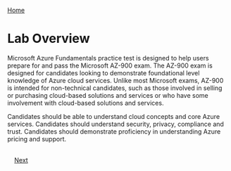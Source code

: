 [Home](././README.md)
# Lab Overview

Microsoft Azure Fundamentals practice test is designed to help users prepare for and pass the Microsoft AZ-900 exam. The AZ-900 exam is designed for candidates looking to demonstrate foundational level knowledge of Azure cloud services. Unlike most Microsoft exams, AZ-900 is intended for non-technical candidates, such as those involved in selling or purchasing cloud-based solutions and services or who have some involvement with cloud-based solutions and services.

Candidates should be able to understand cloud concepts and core Azure services. Candidates should understand security, privacy, compliance and trust. Candidates should demonstrate proficiency in understanding Azure pricing and support.

&nbsp;&nbsp;&nbsp;&nbsp;&nbsp;&nbsp;&nbsp;&nbsp;&nbsp;&nbsp;&nbsp;&nbsp;&nbsp;&nbsp;&nbsp;&nbsp;&nbsp;&nbsp;&nbsp;&nbsp;&nbsp;&nbsp;&nbsp;&nbsp;&nbsp;&nbsp;&nbsp;&nbsp;&nbsp;&nbsp;&nbsp;&nbsp;&nbsp;&nbsp;&nbsp;&nbsp;&nbsp;&nbsp;&nbsp;&nbsp;&nbsp;&nbsp;&nbsp;&nbsp;&nbsp;&nbsp;&nbsp;&nbsp;&nbsp;&nbsp;&nbsp;&nbsp;&nbsp;&nbsp;&nbsp;&nbsp;&nbsp;&nbsp;&nbsp;&nbsp;&nbsp;&nbsp;&nbsp;&nbsp;&nbsp;&nbsp;&nbsp;&nbsp;&nbsp;&nbsp;&nbsp;&nbsp;&nbsp;&nbsp;&nbsp;&nbsp;&nbsp;&nbsp;&nbsp;&nbsp;&nbsp;&nbsp;&nbsp;&nbsp;&nbsp;&nbsp;&nbsp;&nbsp;&nbsp;&nbsp;&nbsp;&nbsp;&nbsp;&nbsp;&nbsp;&nbsp;&nbsp;&nbsp;&nbsp;&nbsp;&nbsp;&nbsp;&nbsp;&nbsp;&nbsp;&nbsp;&nbsp;&nbsp;&nbsp;&nbsp;&nbsp;&nbsp;&nbsp;&nbsp;&nbsp;&nbsp;&nbsp;&nbsp;&nbsp;&nbsp;&nbsp;&nbsp;&nbsp;&nbsp;&nbsp;&nbsp;&nbsp;&nbsp;&nbsp;&nbsp;&nbsp;&nbsp;[Next](./)
